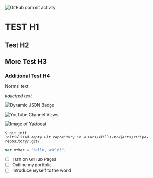 ![GitHub commit activity](https://img.shields.io/github/commit-activity/:interval/AndyKingham-NOAA/skills-communicate-using-markdown)


# TEST H1
## Test H2
## More Test H3
### Additional Test H4

Normal text

_italicized text_

![Dynamic JSON Badge](https://img.shields.io/badge/dynamic/json)

![YouTube Channel Views](https://img.shields.io/youtube/channel/views/:channelId)



![Image of Yaktocat](https://octodex.github.com/images/yaktocat.png)


```
$ git init
Initialized empty Git repository in /Users/skills/Projects/recipe-repository/.git/
```

``` javascript
var myVar = "Hello, world!";
```


- [ ] Turn on GitHub Pages
- [ ] Outline my portfolio
- [ ] Introduce myself to the world

